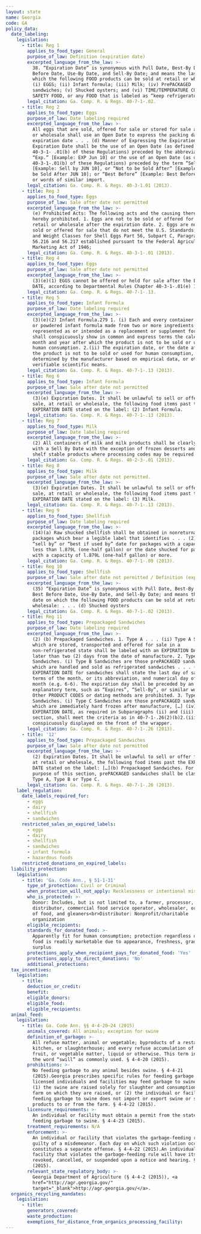 ```yaml
---
layout: state
name: Georgia
code: GA
policy_data:
  date_labeling:
    legislation:
      - title: Reg 1
        applies_to_food_type: General
        purpose_of_law: Definition (expiration date)
        excerpted_language_from_the_law: >-
          38. “Expiration Date” is synonymous with Pull Date, Best-By Date, Best
          Before Date, Use-By Date, and Sell-By Date; and means the last date on
          which the following FOOD products can be sold at retail or wholesale:
          (i) EGGS; (ii) Infant formula; (iii) Milk; (iv) PrePACKAGED
          sandwiches; (v) Shucked oysters; and (vi) TIME/TEMPERATURE CONTROL FOR
          SAFETY FOOD, or any FOOD that is labeled as “keep refrigerated.”
        legal_citation: Ga. Comp. R. & Regs. 40-7-1-.02.
      - title: Reg 2
        applies_to_food_type: Eggs
        purpose_of_law: Date labeling required
        excerpted_language_from_the_law: >-
          All eggs that are sold, offered for sale or stored for sale at retail
          or wholesale shall use an Open Date to express the packing date or the
          expiration date . . . (d) Manner of Expressing the Expiration Date: An
          Expiration Date shall be the use of an Open Date (as defined in
          40-3-1- .01(b) of these Regulations) preceded by the abbreviation
          “Exp.” [Example: EXP Jun 10] or the use of an Open Date (as defined in
          40-3-1-.01(b) of these Regulations) preceded by the term “Sell By”
          [Example: Sell by JUN 10], or “Not to be Sold After” [Example: Not to
          be Sold After JUN 10]; or “Best Before” [Example: Best Before JUN 10]
          or words of similar import.
        legal_citation: Ga. Comp. R. & Regs. 40-3-1.01 (2013).
      - title: Reg 3
        applies_to_food_type: Eggs
        purpose_of_law: Sale after date not permitted
        excerpted_language_from_the_law: >-
          (e) Prohibited Acts: The following acts and the causing thereof are
          hereby prohibited. 1. Eggs are not to be sold or offered for sale at
          retail or wholesale after the expiration date. 2. Eggs are not to be
          sold or offered for sale that do not meet the U.S. Standards, Grades,
          and Weight Classes for Shell Eggs Part 56, Subpart C, Paragraphs
          56.216 and 56.217 established pursuant to the Federal Agricultural
          Marketing Act of 1946;
        legal_citation: Ga. Comp. R. & Regs. 40-3-1-.01 (2013).
      - title: Reg 4
        applies_to_food_type: Eggs
        purpose_of_law: Sale after date not permitted
        excerpted_language_from_the_law: >-
          (3)(e)(1) EGGS cannot be offered or held for sale after the EXPIRATION
          DATE, according to Departmental Rules Chapter 40-3-1-.01(e) 1.
        legal_citation: Ga. Comp. R. & Regs. 40-7-1-.13.
      - title: Reg 5
        applies_to_food_type: Infant Formula
        purpose_of_law: Date labeling required
        excerpted_language_from_the_law: >-
          (3)(e)(2) Infant Formula.279 1. (i) Each and every container of liquid
          or powdered infant formula made from two or more ingredients and
          represented as or intended as a replacement or supplement for milk,
          shall conspicuously show in common and express terms the calendar
          month and year after which the product is not to be sold or used for
          human consumption. 2.(ii) The expiration date, or the date after which
          the product is not to be sold or used for human consumption, shall be
          determined by the manufacturer based on empirical data, or other
          verifiable scientific means.
        legal_citation: Ga. Comp. R. & Regs. 40-7-1-.13 (2013).
      - title: Reg 6
        applies_to_food_type: Infant Formula
        purpose_of_law: Sale after date not permitted
        excerpted_language_from_the_law: >-
          (3)(e) Expiration Dates. It shall be unlawful to sell or offer for
          sale, at retail or wholesale, the following food items past the
          EXPIRATION DATE stated on the label: (2) Infant Formula.
        legal_citation: Ga. Comp. R. & Regs. 40-7-1-.13 (2013).
      - title: Reg 7
        applies_to_food_type: Milk
        purpose_of_law: Date labeling required
        excerpted_language_from_the_law: >-
          (2) All containers of milk and milk products shall be clearly marked
          with a Sell By Date with the exception of frozen desserts and some
          shelf stable products where processing codes may be required.
        legal_citation: Ga. Comp. R. & Regs. 40-2-3-.01 (2013).
      - title: Reg 8
        applies_to_food_type: Milk
        purpose_of_law: Sale after date not permitted.
        excerpted_language_from_the_law: >-
          (3)(e) Expiration Dates. It shall be unlawful to sell or offer for
          sale, at retail or wholesale, the following food items past the
          EXPIRATION DATE stated on the label: (3) Milk.
        legal_citation: Ga. Comp. R. & Regs. 40-7-1-.13 (2013).
      - title: Reg 9
        applies_to_food_type: Shellfish
        purpose_of_law: Date labeling required
        excerpted_language_from_the_law: >-
          (14)(a) Raw shucked shellfish shall be obtained in nonreturnable
          packages which bear a legible label that identifies . . . (2) the
          “sell by” or “best if used by” date for packages with a capacity of
          less than l.879L (one-half gallon) or the date shucked for packages
          with a capacity of l.879L (one-half gallon) or more.
        legal_citation: Ga. Comp. R. & Regs. 40-7-1-.09 (2013).
      - title: Reg 10
        applies_to_food_type: Shellfish
        purpose_of_law: Sale after date not permitted / Definition (expiration date)
        excerpted_language_from_the_law: >-
          (35) “Expiration Date” is synonymous with Pull Date, Best-By Date,
          Best Before Date, Use-By Date, and Sell-By Date; and means the last
          date on which the following FOOD products can be sold at retail or
          wholesale: . . . (d) Shucked oysters
        legal_citation: Ga. Comp. R. & Regs. 40-7-1-.02 (2013).
      - title: Reg 11
        applies_to_food_type: Prepackaged Sandwiches
        purpose_of_law: Date labeling required
        excerpted_language_from_the_law: >-
          (2) (b) Prepackaged Sandwiches. 1. Type A . . . (ii) Type A Sandwiches
          which are stored, transported and offered for sale in a
          non-refrigerated state shall be labeled with an EXPIRATION DATE not
          later than two (2) days from the date of manufacture. 2. Type B
          Sandwiches. (i) Type B Sandwiches are those prePACKAGED sandwiches
          which are handled and sold as refrigerated sandwiches . . . (iii) The
          EXPIRATION DATE for sandwiches shall state the last day of sale in
          terms of the month, or its abbreviation, and numerical day of the
          month (e.g. 6-6). The expiration day shall be preceded by an
          explanatory term, such as “Expires”, “Sell-By”, or similar wording.
          Other PRODUCT CODES or dating methods are prohibited. 3. Type C
          Sandwiches. (i) Type C Sandwiches are those prePACKAGED sandwiches
          which are immediately hard frozen after manufacture, […] (iv) The
          EXPIRATION DATE, as required in Subparagraphs (ii) and (iii) of this
          section, shall meet the criteria as in 40-7-1-.26(2)(b)2.(iii); and be
          conspicuously displayed on the front of the wrapper.
        legal_citation: Ga. Comp. R. & Regs. 40-7-1-.26 (2013).
      - title: '12'
        applies_to_food_type: Prepackaged Sandwiches
        purpose_of_law: Sale after date not permitted
        excerpted_language_from_the_law: >-
          (2) Expiration Dates. It shall be unlawful to sell or offer for sale,
          at retail or wholesale, the following food items past the EXPIRATION
          DATE stated on the label: […](b) Prepackaged Sandwiches. For the
          purpose of this section, prePACKAGED sandwiches shall be classified as
          Type A, Type B or Type C.
        legal_citation: Ga. Comp. R. & Regs. 40-7-1-.26 (2013).
    label_regulation:
      date_labels_required_for:
        - eggs
        - dairy
        - shellfish
        - sandwiches
      restricted_sales_on_expired_labels:
        - eggs
        - dairy
        - shellfish
        - sandwiches
        - infant formula
        - hazardous foods
      restricted_donations_on_expired_labels:
  liability_protection:
    legislation:
      - title: 'Ga. Code Ann., § 51-1-31'
        type_of_protection: Civil or Criminal
        when_protection_will_not_apply: Recklessness or intentional misconduct
        who_is_protected: >-
          Donor: Includes, but is not limited to, a farmer, processor,
          distributor, commercial food service operator, wholesaler, or retailer
          of food, and gleaners<br>Distributor: Nonprofit/charitable
          organization
        eligible_recipients:
        standards_for_donated_food: >-
          Apparently fit for human consumption; protection regardless of whether
          food is readily marketable due to appearance, freshness, grade, or
          surplus
        protections_apply_when_recipient_pays_for_donated_food: 'Yes'
        protections_apply_to_direct_donations: 'No'
        additional_protections:
  tax_incentives:
    legislation:
      - title:
        deduction_or_credit:
        benefit:
        eligible_donors:
        eligible_food:
        eligible_recipients:
  animal_feed:
    legislation:
      - title: Ga. Code Ann. §§ 4-4-20–24 (2015)
        animals_covered: All animals; exception for swine
        definition_of_garbage: >-
          All refuse matter, animal or vegetable; byproducts of a restaurant,
          kitchen, or slaughterhouse; and every refuse accumulation of animal,
          fruit, or vegetable matter, liquid or otherwise. This term includes
          the word “swill” as commonly used. § 4-4-20 (2015).
        prohibitions: >-
          No feeding garbage to any animal besides swine. § 4-4-21
          (2015).Georgia prescribes specific rules for feeding garbage to swine:
          licensed individuals and facilities may feed garbage to swine where
          (1) the swine are raised solely for slaughter and consumption on the
          farm on which they are raised, or (2) the individual or facility
          feeding garbage to swine does not import or export swine or swine
          products to or from the farm. § 4-4-22 (2015).
        licensure_requirements: >-
          An individual or facility must obtain a permit from the state before
          feeding garbage to swine. § 4-4-23 (2015).
        treatment_requirements: N/A
        enforcement: >-
          An individual or facility that violates the garbage-feeding rule is
          guilty of a misdemeanor. Each day on which such violation occurs
          constitutes a separate offense. § 4-4-22 (2015).An individual or
          facility that violates the garbage-feeding rule will have its license
          revoked, cancelled, or suspended upon a notice and hearing. § 4-4-24
          (2015).
        relevant_state_regulatory_body: >-
          Georgia Department of Agriculture (§ 4-4-2 (2015)), <a
          href="http://agr.georgia.gov/"
          target="_blank">http://agr.georgia.gov/</a>.
  organics_recycling_mandates:
    legislation:
      - title:
        generators_covered:
        waste_production:
        exemptions_for_distance_from_organics_processing_facility:
---
```


